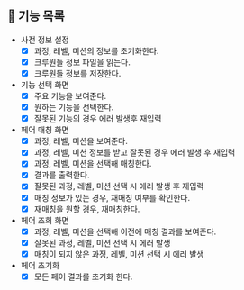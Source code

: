 ## 🚀 기능 목록

* 사전 정보 설정
  * [x] 과정, 레벨, 미션의 정보를 초기화한다.
  * [x] 크루원들 정보 파일을 읽는다.
  * [x] 크루원들 정보를 저장한다.
* 기능 선택 화면
  * [x] 주요 기능을 보여준다. 
  * [x] 원하는 기능을 선택한다.
  * [x] 잘못된 기능의 경우 에러 발생후 재입력
* 페어 매칭 화면
  * [x] 과정, 레벨, 미션을 보여준다.
  * [x] 과정, 레벨, 미션 정보를 받고 잘못된 경우 에러 발생 후 재입력
  * [x] 과정, 레벨, 미션을 선택해 매칭한다.
  * [x] 결과를 출력한다.
  * [x] 잘못된 과정, 레벨, 미션 선택 시 에러 발생 후 재입력
  * [x] 매칭 정보가 있는 경우, 재매칭 여부를 확인한다.
  * [x] 재매칭을 원할 경우, 재매칭한다.
* 페어 조회 화면
  * [x] 과정, 레벨, 미션을 선택해 이전에 매칭 결과를 보여준다.
  * [x] 잘못된 과정, 레벨, 미션 선택 시 에러 발생
  * [x] 매칭이 되지 않은 과정, 레벨, 미션 선택 시 에러 발생
* 페어 초기화
  * [x] 모든 페어 결과를 초기화 한다.